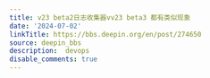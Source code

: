 ```yaml
---
title: v23 beta2日志收集器vv23 beta3 都有类似现象
date: '2024-07-02'
linkTitle: https://bbs.deepin.org/en/post/274650
source: deepin_bbs
description:  devops 
disable_comments: true
---
```


